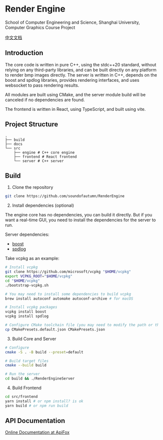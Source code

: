# Render Engine

School of Computer Engineering and Science, Shanghai University, Computer Graphics Course Project

[中文文档](README.zh.md)

## Introduction

The core code is written in pure C++, using the stdc++20 standard, without relying on any third-party libraries, and can be built directly on any platform to render bmp images directly.
The server is written in C++, depends on the boost and spdlog libraries, provides rendering interfaces, and uses websocket to pass rendering results.

All modules are built using CMake, and the server module build will be canceled if no dependencies are found.

The frontend is written in React, using TypeScript, and built using vite.

## Project Structure

```plaintext
.
├── build
├── docs
└── src
    ├── engine # C++ core engine
    ├── frontend # React frontend
    └── server # C++ server
```

## Build

1. Clone the repository

```bash
git clone https://github.com/soundofautumn/RenderEngine
```
2. Install dependencies (optional)

The engine core has no dependencies, you can build it directly.
But if you want a real-time GUI, you need to install the dependencies for the server to run.

Server dependencies:

- [boost](https://www.boost.org/)
- [spdlog](https://github.com/gabime/spdlog)

Take vcpkg as an example:

```bash
# Install vcpkg
git clone https://github.com/microsoft/vcpkg "$HOME/vcpkg"
export VCPKG_ROOT="$HOME/vcpkg"
cd "$HOME/vcpkg"
./bootstrap-vcpkg.sh

# You may need to install some dependencies to build vcpkg
brew install autoconf automake autoconf-archive # for macOS

# Install vcpkg packages
vcpkg install boost
vcpkg install spdlog

# Configure CMake toolchain file (you may need to modify the path or the generator)
cp CMakePresets.default.json CMakePresets.json
```

3. Build Core and Server

```bash
# Configure
cmake -S . -B build --preset=default

# Build target files
cmake --build build

# Run the server
cd build && ./RenderEngineServer
```

4. Build Frontend

```bash
cd src/frontend
yarn install # or npm install? is ok
yarn build # or npm run build
```

## API Documentation

[Online Documentation at ApiFox](https://apifox.com/apidoc/shared-8cf19dc6-dfdb-48da-8ac1-0f19a5b58529)
